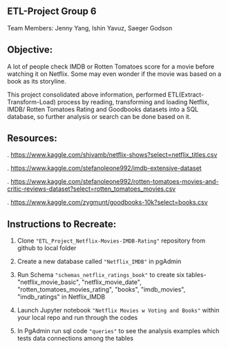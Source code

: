 ## ETL-Project Group 6
Team Members: Jenny Yang, Ishin Yavuz, Saeger Godson

## Objective:
A lot of people check IMDB or Rotten Tomatoes score for a movie before watching it on Netflix. Some may even wonder if the movie was based on a book as its storyline.

This project consolidated above information, performed ETL(Extract-Transform-Load) process by reading, transforming and loading Netflix, IMDB/ Rotten Tomatoes Rating and Goodbooks datasets into a SQL database, so further analysis or search can be done based on it. 


## Resources:
. https://www.kaggle.com/shivamb/netflix-shows?select=netflix_titles.csv

. https://www.kaggle.com/stefanoleone992/imdb-extensive-dataset

. https://www.kaggle.com/stefanoleone992/rotten-tomatoes-movies-and-critic-reviews-dataset?select=rotten_tomatoes_movies.csv

. https://www.kaggle.com/zygmunt/goodbooks-10k?select=books.csv

## Instructions to Recreate:
1. Clone `"ETL_Project_Netflix-Movies-IMDB-Rating"` repository from github to local folder

2. Create a new database called `"Netflix_IMDB"` in pgAdmin

3. Run Schema `"schemas_netflix_ratings_book"` to create six tables- "netflix_movie_basic", "netflix_movie_date", "rotten_tomatoes_movies_rating", "books", "imdb_movies", "imdb_ratings" in Netflix_IMDB

4. Launch Jupyter notebook `"Netflix Movies w Voting and Books"` within your local repo and run through the codes

5. In PgAdmin run sql code `"queries"` to see the analysis examples which tests data connections among the tables








